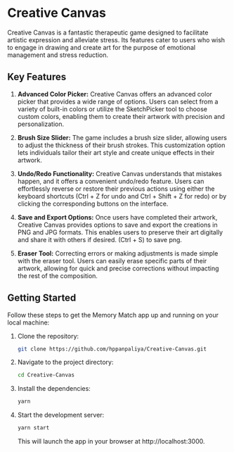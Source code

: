 # Creative Canvas

Creative Canvas is a fantastic therapeutic game designed to facilitate artistic expression and alleviate stress. Its features cater to users who wish to engage in drawing and create art for the purpose of emotional management and stress reduction.

## Key Features

1. **Advanced Color Picker:** Creative Canvas offers an advanced color picker that provides a wide range of options. Users can select from a variety of built-in colors or utilize the SketchPicker tool to choose custom colors, enabling them to create their artwork with precision and personalization.

2. **Brush Size Slider:** The game includes a brush size slider, allowing users to adjust the thickness of their brush strokes. This customization option lets individuals tailor their art style and create unique effects in their artwork.

3. **Undo/Redo Functionality:** Creative Canvas understands that mistakes happen, and it offers a convenient undo/redo feature. Users can effortlessly reverse or restore their previous actions using either the keyboard shortcuts (Ctrl + Z for undo and Ctrl + Shift + Z for redo) or by clicking the corresponding buttons on the interface.

4. **Save and Export Options:** Once users have completed their artwork, Creative Canvas provides options to save and export the creations in PNG and JPG formats. This enables users to preserve their art digitally and share it with others if desired. (Ctrl + S) to save png.

5. **Eraser Tool:** Correcting errors or making adjustments is made simple with the eraser tool. Users can easily erase specific parts of their artwork, allowing for quick and precise corrections without impacting the rest of the composition.

## Getting Started

Follow these steps to get the Memory Match app up and running on your local machine:

1. Clone the repository:

   ```bash
   git clone https://github.com/hppanpaliya/Creative-Canvas.git
   ```

2. Navigate to the project directory:
   ```bash
   cd Creative-Canvas
   ```
3. Install the dependencies:
   ```bash
   yarn
   ```
4. Start the development server:
   ```bash
   yarn start
   ```
   This will launch the app in your browser at http://localhost:3000.
